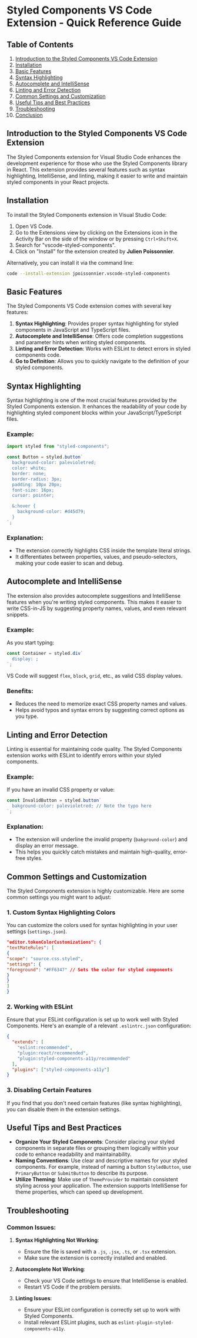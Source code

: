 # Styled Components VS Code Extension - Quick Reference Guide

## Table of Contents

1. [Introduction to the Styled Components VS Code Extension](#introduction-to-the-styled-components-vs-code-extension)
2. [Installation](#installation)
3. [Basic Features](#basic-features)
4. [Syntax Highlighting](#syntax-highlighting)
5. [Autocomplete and IntelliSense](#autocomplete-and-intellisense)
6. [Linting and Error Detection](#linting-and-error-detection)
7. [Common Settings and Customization](#common-settings-and-customization)
8. [Useful Tips and Best Practices](#useful-tips-and-best-practices)
9. [Troubleshooting](#troubleshooting)
10. [Conclusion](#conclusion)

## Introduction to the Styled Components VS Code Extension

The Styled Components extension for Visual Studio Code enhances the development experience for those who use the Styled Components library in React. This extension provides several features such as syntax highlighting, IntelliSense, and linting, making it easier to write and maintain styled components in your React projects.

## Installation

To install the Styled Components extension in Visual Studio Code:

1. Open VS Code.
2. Go to the Extensions view by clicking on the Extensions icon in the Activity Bar on the side of the window or by pressing `Ctrl+Shift+X`.
3. Search for "vscode-styled-components".
4. Click on "Install" for the extension created by **Julien Poissonnier**.

Alternatively, you can install it via the command line:

```bash
code --install-extension jpoissonnier.vscode-styled-components
```

## Basic Features

The Styled Components VS Code extension comes with several key features:

1. **Syntax Highlighting**: Provides proper syntax highlighting for styled components in JavaScript and TypeScript files.
2. **Autocomplete and IntelliSense**: Offers code completion suggestions and parameter hints when writing styled components.
3. **Linting and Error Detection**: Works with ESLint to detect errors in styled components code.
4. **Go to Definition**: Allows you to quickly navigate to the definition of your styled components.

## Syntax Highlighting

Syntax highlighting is one of the most crucial features provided by the Styled Components extension. It enhances the readability of your code by highlighting styled component blocks within your JavaScript/TypeScript files.

### Example:

```javascript
import styled from "styled-components";

const Button = styled.button`
  background-color: palevioletred;
  color: white;
  border: none;
  border-radius: 3px;
  padding: 10px 20px;
  font-size: 16px;
  cursor: pointer;

  &:hover {
    background-color: #d45d79;
  }
`;
```

### Explanation:

- The extension correctly highlights CSS inside the template literal strings.
- It differentiates between properties, values, and pseudo-selectors, making your code easier to scan and debug.

## Autocomplete and IntelliSense

The extension also provides autocomplete suggestions and IntelliSense features when you're writing styled components. This makes it easier to write CSS-in-JS by suggesting property names, values, and even relevant snippets.

### Example:

As you start typing:

```javascript
const Container = styled.div`
  display: ;
`;
```

VS Code will suggest `flex`, `block`, `grid`, etc., as valid CSS display values.

### Benefits:

- Reduces the need to memorize exact CSS property names and values.
- Helps avoid typos and syntax errors by suggesting correct options as you type.

## Linting and Error Detection

Linting is essential for maintaining code quality. The Styled Components extension works with ESLint to identify errors within your styled components.

### Example:

If you have an invalid CSS property or value:

```javascript
const InvalidButton = styled.button`
  bakground-color: palevioletred; // Note the typo here
`;
```

### Explanation:

- The extension will underline the invalid property (`bakground-color`) and display an error message.
- This helps you quickly catch mistakes and maintain high-quality, error-free styles.

## Common Settings and Customization

The Styled Components extension is highly customizable. Here are some common settings you might want to adjust:

### 1. Custom Syntax Highlighting Colors

You can customize the colors used for syntax highlighting in your user settings (`settings.json`).

```json
"editor.tokenColorCustomizations": {
"textMateRules": [
{
"scope": "source.css.styled",
"settings": {
"foreground": "#FF6347" // Sets the color for styled components
}
}
]
}
```

### 2. Working with ESLint

Ensure that your ESLint configuration is set up to work well with Styled Components. Here's an example of a relevant `.eslintrc.json` configuration:

```json
{
  "extends": [
    "eslint:recommended",
    "plugin:react/recommended",
    "plugin:styled-components-a11y/recommended"
  ],
  "plugins": ["styled-components-a11y"]
}
```

### 3. Disabling Certain Features

If you find that you don't need certain features (like syntax highlighting), you can disable them in the extension settings.

## Useful Tips and Best Practices

- **Organize Your Styled Components**: Consider placing your styled components in separate files or grouping them logically within your code to enhance readability and maintainability.
- **Naming Conventions**: Use clear and descriptive names for your styled components. For example, instead of naming a button `StyledButton`, use `PrimaryButton` or `SubmitButton` to describe its purpose.
- **Utilize Theming**: Make use of `ThemeProvider` to maintain consistent styling across your application. The extension supports IntelliSense for theme properties, which can speed up development.

## Troubleshooting

### Common Issues:

1. **Syntax Highlighting Not Working**:

   - Ensure the file is saved with a `.js`, `.jsx`, `.ts`, or `.tsx` extension.
   - Make sure the extension is correctly installed and enabled.

2. **Autocomplete Not Working**:

   - Check your VS Code settings to ensure that IntelliSense is enabled.
   - Restart VS Code if the problem persists.

3. **Linting Issues**:
   - Ensure your ESLint configuration is correctly set up to work with Styled Components.
   - Install relevant ESLint plugins, such as `eslint-plugin-styled-components-a11y`.

